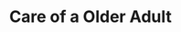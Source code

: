 ---
layout: more
permalink: "/modules/person-centered-care/older-adult/"
title: Care of a Older Adult

sections:
  - section:

    - part: left
      title: Physical changes
      text: As we age, our body changes.

    - part: right
      title: Action
      text: Hover over each part of the image to see physical changes

    - part: full
      large-cover-circles: test

  
  - section:

    - part: left
      title: Aging in Place
      text:
            Support older adults to age in place
            involves the following

            Keeping the older adult independent,
            healthy and able to manage chronic
            conditions in their home environment

            Aging is associated with increased
            risk of chronic diseases and with
            functional decline, which can affect
            a person’s ability to perform ADLs
            and IADLs

    - part: right
      title: Watch Video
      video: sample.mp4


  - section:

    - part: left
      title: Stop complications and delay decline
      text: Home Health nurses can support frail elderly by * Regularly assessing and communicating with the health care team * Educating the older adult and care- givers * Delaying decline by addressing strengths and physical abilities, re-inforcing and promoting health behaviors


---